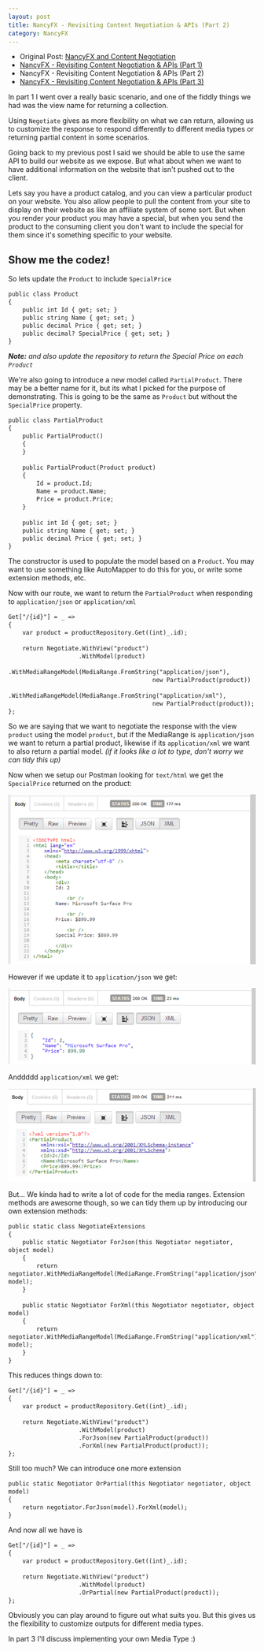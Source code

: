 ```yaml
---
layout: post
title: NancyFX - Revisiting Content Negotiation & APIs (Part 2)
category: NancyFX
---
```


- Original Post: [NancyFX and Content Negotiation](/2012/11/nancy-and-content-negotiation)
- [NancyFX - Revisiting Content Negotiation & APIs (Part 1)](/2013/04/nancyfx-revisiting-content-negotiation-and-apis-part-1/)
- NancyFX - Revisiting Content Negotiation & APIs (Part 2)
- [NancyFX - Revisiting Content Negotiation & APIs (Part 3)](/2013/05/nancyfx-revisiting-content-negotiation-and-apis-part-3/)

In part 1 I went over a really basic scenario, and one of the fiddly things we had was the view name for returning a collection.

Using `Negotiate` gives as more flexibility on what we can return, allowing us to customize the response to respond differently to different media types or returning partial content in some scenarios.

Going back to my previous post I said we should be able to use the same API to build our website as we expose. But what about when we want to have additional information on the website that isn't pushed out to the client.

Lets say you have a product catalog, and you can view a particular product on your website. You also allow people to pull the content from your site to display on their website as like an affiliate system of some sort. But when you render your product you may have a special, but when you send the product to the consuming client you don't want to include the special for them since it's something specific to your website.

## Show me the codez!

So lets update the `Product` to include `SpecialPrice`
	
<!--excerpt-->

	public class Product
	{
	    public int Id { get; set; }
	    public string Name { get; set; }
	    public decimal Price { get; set; }
	    public decimal? SpecialPrice { get; set; }
	}

***Note:** and also update the repository to return the Special Price on each `Product`*

We're also going to introduce a new model called `PartialProduct`. There may be a better name for it, but its what I picked for the purpose of demonstrating. This is going to be the same as `Product` but without the `SpecialPrice` property.

	public class PartialProduct
	{
	    public PartialProduct()
	    {
	    }
	
	    public PartialProduct(Product product)
	    {
	        Id = product.Id;
	        Name = product.Name;
	        Price = product.Price;
	    }
	
	    public int Id { get; set; }
	    public string Name { get; set; }
	    public decimal Price { get; set; }
	}

The constructor is used to populate the model based on a `Product`. You may want to use something like AutoMapper to do this for you, or write some extension methods, etc.

Now with our route, we want to return the `PartialProduct` when responding to `application/json` or `application/xml`

	Get["/{id}"] = _ =>
	{
	    var product = productRepository.Get((int)_.id);
	
	    return Negotiate.WithView("product")
	                    .WithModel(product)
	                    .WithMediaRangeModel(MediaRange.FromString("application/json"),
	                                         new PartialProduct(product))
	                    .WithMediaRangeModel(MediaRange.FromString("application/xml"),
	                                         new PartialProduct(product));
	};

So we are saying that we want to negotiate the response with the view `product` using the model `product`, but if the MediaRange is `application/json` we want to return a partial product, likewise if its `application/xml` we want to also return a partial model. *(if it looks like a lot to type, don't worry we can tidy this up)*

Now when we setup our Postman looking for `text/html` we get the `SpecialPrice` returned on the product:

![](/images/nancyfx-conneg-updated-part2-1.png)

However if we update it to `application/json` we get:

![](/images/nancyfx-conneg-updated-part2-2.png)

Anddddd `application/xml` we get:

![](/images/nancyfx-conneg-updated-part2-3.png)

But... We kinda had to write a lot of code for the media ranges. Extension methods are awesome though, so we can tidy them up by introducing our own extension methods:

	public static class NegotiateExtensions
	{
	    public static Negotiator ForJson(this Negotiator negotiator, object model)
	    {
	        return negotiator.WithMediaRangeModel(MediaRange.FromString("application/json"), model);
	    }
	
	    public static Negotiator ForXml(this Negotiator negotiator, object model)
	    {
	        return negotiator.WithMediaRangeModel(MediaRange.FromString("application/xml"), model);
	    }
	}	

This reduces things down to:

	Get["/{id}"] = _ =>
	{
	    var product = productRepository.Get((int)_.id);
	
	    return Negotiate.WithView("product")
	                    .WithModel(product)
	                    .ForJson(new PartialProduct(product))
	                    .ForXml(new PartialProduct(product));
	};

Still too much? We can introduce one more extension

	public static Negotiator OrPartial(this Negotiator negotiator, object model)
	{
	    return negotiator.ForJson(model).ForXml(model);
	}

And now all we have is
	
	Get["/{id}"] = _ =>
	{
	    var product = productRepository.Get((int)_.id);
	
	    return Negotiate.WithView("product")
	                    .WithModel(product)
	                    .OrPartial(new PartialProduct(product));
	};

Obviously you can play around to figure out what suits you. But this gives us the flexibility to customize outputs for different media types. 

In part 3 I'll discuss implementing your own Media Type :)